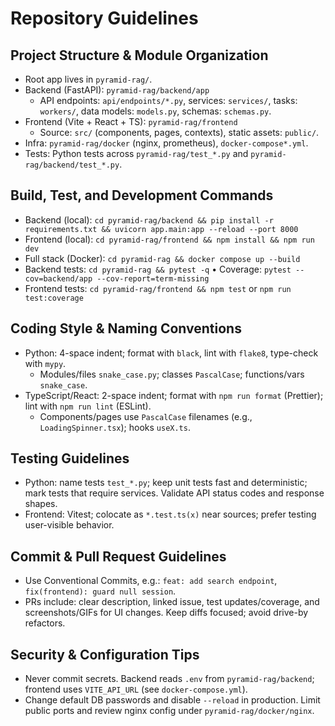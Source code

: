 # Repository Guidelines

## Project Structure & Module Organization
- Root app lives in `pyramid-rag/`.
- Backend (FastAPI): `pyramid-rag/backend/app`
  - API endpoints: `api/endpoints/*.py`, services: `services/`, tasks: `workers/`, data models: `models.py`, schemas: `schemas.py`.
- Frontend (Vite + React + TS): `pyramid-rag/frontend`
  - Source: `src/` (components, pages, contexts), static assets: `public/`.
- Infra: `pyramid-rag/docker` (nginx, prometheus), `docker-compose*.yml`.
- Tests: Python tests across `pyramid-rag/test_*.py` and `pyramid-rag/backend/test_*.py`.

## Build, Test, and Development Commands
- Backend (local): `cd pyramid-rag/backend && pip install -r requirements.txt && uvicorn app.main:app --reload --port 8000`
- Frontend (local): `cd pyramid-rag/frontend && npm install && npm run dev`
- Full stack (Docker): `cd pyramid-rag && docker compose up --build`
- Backend tests: `cd pyramid-rag && pytest -q` • Coverage: `pytest --cov=backend/app --cov-report=term-missing`
- Frontend tests: `cd pyramid-rag/frontend && npm test` or `npm run test:coverage`

## Coding Style & Naming Conventions
- Python: 4-space indent; format with `black`, lint with `flake8`, type-check with `mypy`.
  - Modules/files `snake_case.py`; classes `PascalCase`; functions/vars `snake_case`.
- TypeScript/React: 2-space indent; format with `npm run format` (Prettier); lint with `npm run lint` (ESLint).
  - Components/pages use `PascalCase` filenames (e.g., `LoadingSpinner.tsx`); hooks `useX.ts`.

## Testing Guidelines
- Python: name tests `test_*.py`; keep unit tests fast and deterministic; mark tests that require services. Validate API status codes and response shapes.
- Frontend: Vitest; colocate as `*.test.ts(x)` near sources; prefer testing user-visible behavior.

## Commit & Pull Request Guidelines
- Use Conventional Commits, e.g.: `feat: add search endpoint`, `fix(frontend): guard null session`.
- PRs include: clear description, linked issue, test updates/coverage, and screenshots/GIFs for UI changes. Keep diffs focused; avoid drive-by refactors.

## Security & Configuration Tips
- Never commit secrets. Backend reads `.env` from `pyramid-rag/backend`; frontend uses `VITE_API_URL` (see `docker-compose.yml`).
- Change default DB passwords and disable `--reload` in production. Limit public ports and review nginx config under `pyramid-rag/docker/nginx`.

